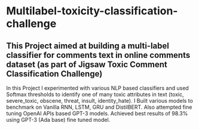 # Multilabel-toxicity-classification-challenge

## This Project aimed at building a multi-label classifier for comments text in online comments dataset (as part of Jigsaw Toxic Comment Classification Challenge)

In this Project I experimented with various NLP based classifiers and used Softmax thresholds to identify one of many toxic attributes in text (toxic, severe_toxic, obscene, threat, insult, identity_hate).
I Built various models to benchmark on Vanilla RNN, LSTM, GRU and DistilBERT. Also attempted fine tuning OpenAI APIs based GPT-3 models. Achieved best results of 98.3% using GPT-3 (Ada base) fine tuned model.
